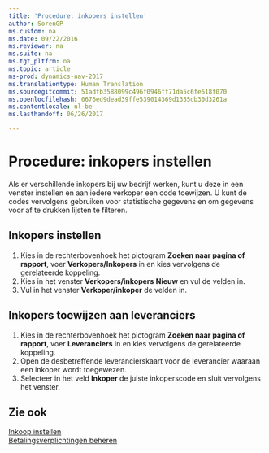 ```yaml
---
title: 'Procedure: inkopers instellen'
author: SorenGP
ms.custom: na
ms.date: 09/22/2016
ms.reviewer: na
ms.suite: na
ms.tgt_pltfrm: na
ms.topic: article
ms-prod: dynamics-nav-2017
ms.translationtype: Human Translation
ms.sourcegitcommit: 51adfb3588099c496f0946ff71da5c6fe518f070
ms.openlocfilehash: 0676ed9dead39ffe539014369d1355db30d3261a
ms.contentlocale: nl-be
ms.lasthandoff: 06/26/2017

---
```


# <a name="how-to-set-up-purchasers"></a>Procedure: inkopers instellen
Als er verschillende inkopers bij uw bedrijf werken, kunt u deze in een venster instellen en aan iedere verkoper een code toewijzen. U kunt de codes vervolgens gebruiken voor statistische gegevens en om gegevens voor af te drukken lijsten te filteren.

## <a name="to-set-up-purchasers"></a>Inkopers instellen
1. Kies in de rechterbovenhoek het pictogram **Zoeken naar pagina of rapport**, voer **Verkopers/Inkopers** in en kies vervolgens de gerelateerde koppeling.
2. Kies in het venster **Verkopers/inkopers** **Nieuw** en vul de velden in.
3. Vul in het venster **Verkoper/inkoper** de velden in.

## <a name="to-assign-purchasers-to-vendors"></a>Inkopers toewijzen aan leveranciers
1. Kies in de rechterbovenhoek het pictogram **Zoeken naar pagina of rapport**, voer **Leveranciers** in en kies vervolgens de gerelateerde koppeling.
2. Open de desbetreffende leverancierskaart voor de leverancier waaraan een inkoper wordt toegewezen.
3. Selecteer in het veld **Inkoper** de juiste inkoperscode en sluit vervolgens het venster.

## <a name="see-also"></a>Zie ook
[Inkoop instellen](purchasing-setup-purchasing.md)  
[Betalingsverplichtingen beheren](payables-manage-payables.md)

